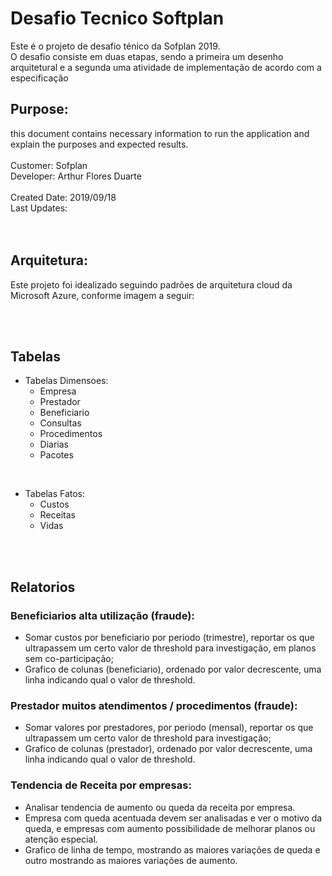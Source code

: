 # Desafio Tecnico Softplan
Este é o projeto de desafio ténico da Sofplan 2019.<br />
O desafio consiste em duas etapas, sendo a primeira um desenho arquitetural e a segunda uma atividade de implementação de acordo com a especificação <br />

## Purpose: 
  this document contains necessary information to run the application and explain the purposes and expected results.<br />
<br />
Customer: Sofplan <br />
Developer: Arthur Flores Duarte <br />
<br />
Created Date: 2019/09/18 <br />
Last Updates:  <br />
<br /><br />

## Arquitetura:
Este projeto foi idealizado seguindo padrões de arquitetura cloud da Microsoft Azure, conforme imagem a seguir:

<br /><br />

## Tabelas
- Tabelas Dimensoes:<br />
	- Empresa
	- Prestador
	- Beneficiario
	- Consultas
	- Procedimentos
	- Diarias
	- Pacotes
	
 <br />
 
- Tabelas Fatos:
	- Custos
	- Receitas
	- Vidas

<br /><br />

## Relatorios
### Beneficiarios alta utilização (fraude):
- Somar custos por beneficiario por periodo (trimestre), reportar os que ultrapassem um certo valor de threshold para investigação, em planos sem co-participação;
- Grafico de colunas (beneficiario), ordenado por valor decrescente, uma linha indicando qual o valor de threshold. 

### Prestador muitos atendimentos / procedimentos (fraude):
- Somar valores por prestadores, por periodo (mensal), reportar os que ultrapassem um certo valor de threshold para investigação;
- Grafico de colunas (prestador), ordenado por valor decrescente, uma linha indicando qual o valor de threshold.

### Tendencia de Receita por empresas:
- Analisar tendencia de aumento ou queda da receita por empresa. 
- Empresa com queda acentuada devem ser analisadas e ver o motivo da queda, e empresas com aumento possibilidade de melhorar planos ou atenção especial.
- Grafico de linha de tempo, mostrando as maiores variações de queda e outro mostrando as maiores variações de aumento.
